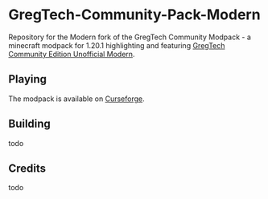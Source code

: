 # GregTech-Community-Pack-Modern

Repository for the Modern fork of the GregTech Community Modpack - a minecraft modpack for 1.20.1 highlighting and featuring [GregTech Community Edition Unofficial Modern](https://github.com/GregTechCEu/GregTech-Modern).

## Playing

The modpack is available on [Curseforge](https://legacy.curseforge.com/minecraft/modpacks/gregtech-community-pack-modern).

## Building

todo

## Credits

todo
